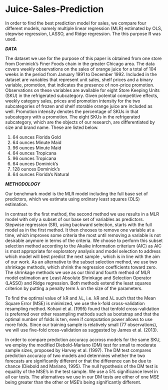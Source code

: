 # Juice-Sales-Prediction
In order to find the best prediction model for sales, we compare four different models, namely multiple
linear regression (MLR) estimated by OLS, stepwise regression, LASSO, and Ridge regression. 
The this purpose R was used. 

***DATA***

The dataset we use for the purpose of this paper is obtained from one store from Dominick’s Finer Foods
chain in the greater Chicago area. The data covers weekly observations on the sales of orange juice for a
total of 104 weeks in the period from January 1991 to December 1992. Included in the dataset are variables
that represent unit sales, shelf prices and a binary variable, promotion, that indicates the presence of
non-price promotion. Observations on these variables are available for eight Store Keeping Units (SKU)
in the refrigerated subcategory. Given potential competitive effects, weekly category sales, prices and
promotion intensity for the two subcategories of frozen and shelf storable orange juice are included as
well. Promotion intensity denotes the percentage of SKUs in that subcategory with a promotion. The
eight SKUs in the refrigerated subcategory, which are the objects of our research, are differentiated by
size and brand name. These are listed below.
1. 64 ounces Florida Gold
2. 64 ounces Minute Maid
3. 96 ounces Minute Maid
4. 64 ounces Tropicana
5. 96 ounces Tropicana
6. 64 ounces Dominick’s
7. 128 ounces Dominick’s
8. 64 ounces Florida’s Natural

***METHODOLOGY***

Our benchmark model is the MLR model including the full base set of predictors, which we estimate
using ordinary least squares (OLS) estimation.

In contrast to the first method, the second method we use results in a MLR model with only a subset
of our base set of variables as predictors. Stepwise regression (SR), using backward selection, starts with
the full model as in the first method. It then chooses to remove one variable at a time, which improves
some criteria the most until removing a variable is not desirable anymore in terms of the criteria. We
choose to perform this subset selection method according to the Akaike information criterium (AIC) as
AIC is most appropriate for exploratory analysis and model selection to address which model will best
predict the next sample , which is in line with the aim of our work.
As an alternative to the subset selection method, we use two shrinkage methods, which shrink the regression
coefficients toward zero. The shrinkage methods we use as our
third and fourth method of MLR model estimation are Least Absolute Shrinkage and Selection Operator
(LASSO) and Ridge regression. Both methods extend the least squares criterion by putting a penalty
term λ on the size of the parameters.

To find the optimal value of λR and λL, i.e. λR and λL such that the Mean Square Error (MSE) is
minimized, we use the k-fold cross-validation resampling method. Kohavi et al. (1995) found that tenfold
cross-validation is preferred over other resampling methods such as bootstrap and that the optimal
number of folds is ten, even if computation power allows to use more folds. Since our training sample
is relatively small (77 observations), we will use five-fold cross-validation as suggested by James et al.
(2013).

In order to compare prediction accuracy accross models for the same SKU, we employ the modified
Diebold-Mariano (DM) test for small to moderate sample sizes, proposed by Harvey et al. (1997). The
DM test compares prediction accuracy of two models and determines whether the two forecasts are
significantly different or that the difference can be due to chance (Diebold and Mariano, 1995). The null
hypothesis of the DM test is equality of the MSE’s in the test sample. We use a 5% significance level in
all our tests. The alternatives we use in our DM tests are either of one MSE being greater than the other
or MSE’s being significantly different.
